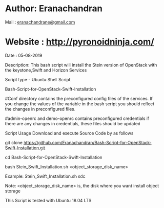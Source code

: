 # Author: Eranachandran

Mail : eranachandrane@gmail.com

# Website : http://pyronoidninja.com/
Date : 05-08-2019


Description: This bash script will install the Stein version of OpenStack with the keystone,Swift and Horizon Services

Script type - Ubuntu Shell Script

Bash-Script-for-OpenStack-Swift-Installation

#Conf directory contains the preconfigured config files of the services. If you change the values of the variable in the bash script you should reflect the changes in preconfigured files.

#admin-openrc and demo-openrc contains preconfigured credentials if there are any changes in credentials, these files should be updated

Script Usage
Download and execute Source Code by as follows

git clone https://github.com/Eranachandran/Bash-Script-for-OpenStack-Swift-Installation.git

cd Bash-Script-for-OpenStack-Swift-Installation

bash Stein_Swift_Installation.sh <object_storage_disk_name>

Example: Stein_Swift_Installation.sh sdc

Note: <object_storage_disk_name> is, the disk where you want install object storage

This Script is tested with Ubuntu 18.04 LTS
